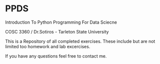 # PPDS
Introduction To Python Programming For Data Sciecne

COSC 3360 / Dr.Sotiros - Tarleton State University

This is a Repository of all completed exercises. These include but are not limited too homework and lab excercises.

If you have any questions feel free to contact me. 
